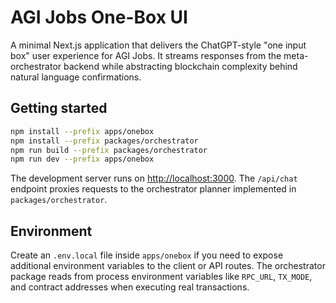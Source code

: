 # AGI Jobs One-Box UI

A minimal Next.js application that delivers the ChatGPT-style "one input box" user experience for AGI Jobs. It streams responses from the meta-orchestrator backend while abstracting blockchain complexity behind natural language confirmations.

## Getting started

```bash
npm install --prefix apps/onebox
npm install --prefix packages/orchestrator
npm run build --prefix packages/orchestrator
npm run dev --prefix apps/onebox
```

The development server runs on [http://localhost:3000](http://localhost:3000). The `/api/chat` endpoint proxies requests to the orchestrator planner implemented in `packages/orchestrator`.

## Environment

Create an `.env.local` file inside `apps/onebox` if you need to expose additional environment variables to the client or API routes. The orchestrator package reads from process environment variables like `RPC_URL`, `TX_MODE`, and contract addresses when executing real transactions.
